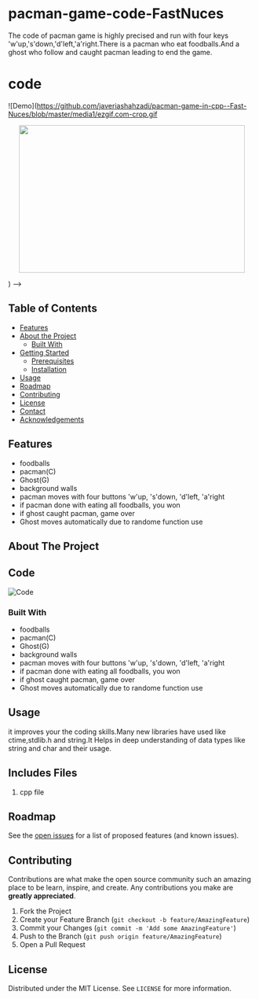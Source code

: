 # pacman-game-code-FastNuces 
The code of pacman game is highly precised and run with four keys 'w'up,'s'down,'d'left,'a'right.There is a pacman who eat foodballs.And a ghost who follow and caught pacman leading to end the game. 

# code
![Demo](https://github.com/javeriashahzadi/pacman-game-in-cpp--Fast-Nuces/blob/master/media1/ezgif.com-crop.gif<p align="center">
  <img width="460" height="300" src="http://www.fillmurray.com/460/300">
</p>)
-->

<!-- TABLE OF CONTENTS -->
## Table of Contents

* [Features](#Features)
* [About the Project](#about-the-project)
  * [Built With](#built-with)
* [Getting Started](#getting-started)
  * [Prerequisites](#prerequisites)
  * [Installation](#installation)
* [Usage](#usage)
* [Roadmap](#roadmap)
* [Contributing](#contributing)
* [License](#license)
* [Contact](#contact)
* [Acknowledgements](#acknowledgements)


## Features

-   foodballs
-   pacman(C)
-   Ghost(G)
-   background walls
-   pacman moves with four buttons
    'w'up,
    's'down,
    'd'left,
    'a'right
-   if pacman done with eating all foodballs, you won
-   if ghost caught pacman, game over
-   Ghost moves automatically due to randome function use





<!-- ABOUT THE PROJECT -->
## About The Project


## Code
![Code](https://github.com/javeriashahzadi/pacman-game-in-cpp--Fast-Nuces/blob/master/media1/code.png)



### Built With
-   foodballs
-   pacman(C)
-   Ghost(G)
-   background walls
-   pacman moves with four buttons
    'w'up,
    's'down,
    'd'left,
    'a'right
-   if pacman done with eating all foodballs, you won
-   if ghost caught pacman, game over
-   Ghost moves automatically due to randome function use


<!-- GETTING STARTED -->

## Usage

it improves your the coding skills.Many new libraries have used like ctime,stdlib.h and string.It Helps in deep understanding of data types like string and char and their usage.




## Includes Files
1. cpp file


<!-- ROADMAP -->
## Roadmap
See the [open issues](https://github.com/javeriashahzadi/pacman-game-in-cpp--Fast-Nuces/issues) for a list of proposed features (and known issues).

<!-- CONTRIBUTING -->
## Contributing

Contributions are what make the open source community such an amazing place to be learn, inspire, and create. Any contributions you make are **greatly appreciated**.

1. Fork the Project
2. Create your Feature Branch (`git checkout -b feature/AmazingFeature`)
3. Commit your Changes (`git commit -m 'Add some AmazingFeature'`)
4. Push to the Branch (`git push origin feature/AmazingFeature`)
5. Open a Pull Request

<!-- LICENSE -->
## License
Distributed under the MIT License. See `LICENSE` for more information.

